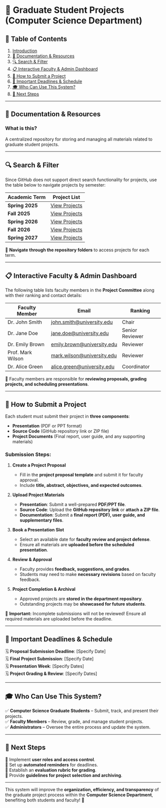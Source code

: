 # 📌 Graduate Student Projects (Computer Science Department)

## 📑 Table of Contents  
1. [Introduction](#introduction)  
2. [📄 Documentation & Resources](#-documentation--resources)  
3. [🔍 Search & Filter](#-search--filter)  
4. [📋 Interactive Faculty & Admin Dashboard](#-interactive-faculty--admin-dashboard)  
5. [🚀 How to Submit a Project](#-how-to-submit-a-project)  
6. [📅 Important Deadlines & Schedule](#-important-deadlines--schedule)  
7. [🎓 Who Can Use This System?](#-who-can-use-this-system)  
8. [📌 Next Steps](#-next-steps)  

---

## 📄 Documentation & Resources  
### What is this?  
A centralized repository for storing and managing all materials related to graduate student projects.  

---

## 🔍 Search & Filter  
Since GitHub does not support direct search functionality for projects, use the table below to navigate projects by semester:

| Academic Term | Project List |
|--------------|-------------|
| **Spring 2025**  | [View Projects](#spring-2025-projects) |
| **Fall 2025**    | [View Projects](#fall-2025-projects) |
| **Spring 2026**  | [View Projects](#spring-2026-projects) |
| **Fall 2026**    | [View Projects](#fall-2026-projects) |
| **Spring 2027**  | [View Projects](#spring-2027-projects) |

📌 **Navigate through the repository folders** to access projects for each term.

---

## 📋 Interactive Faculty & Admin Dashboard  
The following table lists faculty members in the **Project Committee** along with their ranking and contact details:

| Faculty Member | Email | Ranking |
|---------------|-------|---------|
| Dr. John Smith | john.smith@university.edu | Chair |
| Dr. Jane Doe | jane.doe@university.edu | Senior Reviewer |
| Dr. Emily Brown | emily.brown@university.edu | Reviewer |
| Prof. Mark Wilson | mark.wilson@university.edu | Reviewer |
| Dr. Alice Green | alice.green@university.edu | Coordinator |

📌 Faculty members are responsible for **reviewing proposals, grading projects, and scheduling presentations**.

---

## 🚀 How to Submit a Project  
Each student must submit their project in **three components**:  
- **Presentation** (PDF or PPT format)  
- **Source Code** (GitHub repository link or ZIP file)  
- **Project Documents** (Final report, user guide, and any supporting materials)

### Submission Steps:
1. **Create a Project Proposal**  
   - Fill in the **project proposal template** and submit it for faculty approval.  
   - Include **title, abstract, objectives, and expected outcomes**.  

2. **Upload Project Materials**  
   - **Presentation**: Submit a well-prepared **PDF/PPT file**.  
   - **Source Code**: Upload the **GitHub repository link** or **attach a ZIP file**.  
   - **Documentation**: Submit a **final report (PDF), user guide, and supplementary files**.  

3. **Book a Presentation Slot**  
   - Select an available date for **faculty review and project defense**.  
   - Ensure all materials are **uploaded before the scheduled presentation**.  

4. **Review & Approval**  
   - Faculty provides **feedback, suggestions, and grades**.  
   - Students may need to make **necessary revisions** based on faculty feedback.  

5. **Project Completion & Archival**  
   - Approved projects are **stored in the department repository**.  
   - Outstanding projects may be **showcased for future students**.  

📌 **Important:** Incomplete submissions will not be reviewed! Ensure all required materials are uploaded before the deadline.

---

## 📅 Important Deadlines & Schedule  
🗓 **Proposal Submission Deadline**: [Specify Date]  
🗓 **Final Project Submission**: [Specify Date]  
🗓 **Presentation Week**: [Specify Dates]  
🗓 **Project Grading & Review**: [Specify Dates]  

---

## 🎓 Who Can Use This System?  
✅ **Computer Science Graduate Students** – Submit, track, and present their projects.  
✅ **Faculty Members** – Review, grade, and manage student projects.  
✅ **Administrators** – Oversee the entire process and update the system.  

---

## 📌 Next Steps  
🔹 Implement **user roles and access control**.  
🔹 Set up **automated reminders** for deadlines.  
🔹 Establish an **evaluation rubric for grading**.  
🔹 Provide **guidelines for project selection and archiving**.  

---

This system will improve the **organization, efficiency, and transparency** of the graduate project process within the **Computer Science Department**, benefiting both students and faculty! 🚀
